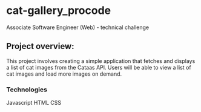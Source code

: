 # cat-gallery_procode
Associate Software Engineer (Web) - technical challenge

## Project overview:
This project involves creating a simple application that fetches and displays a list of cat images from the Cataas API. Users will be able to view a list of cat images and load more images on demand.

### Technologies
Javascript
HTML
CSS

